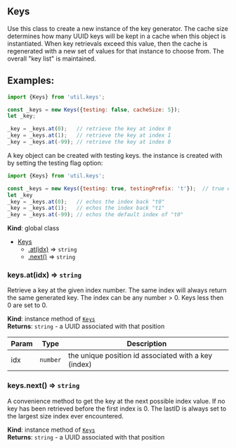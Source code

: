 <a name="Keys"></a>

## Keys
Use this class to create a new instance of the key generator.  The cache
size determines how many UUID keys will be kept in a cache when this
object is instantiated.  When key retrievals exceed this value, then the
cache is regenerated with a new set of values for that instance to choose
from.  The overall "key list" is maintained.

## Examples:

```javascript
import {Keys} from 'util.keys';

const _keys = new Keys({testing: false, cacheSize: 5});
let _key;

_key = _keys.at(0);   // retrieve the key at index 0
_key = _keys.at(1);   // retrieve the key at index 1
_key = _keys.at(-99); // retrieve the key at index 0
```

A key object can be created with testing keys.  the instance is created with
by setting the testing flag option:

```javascript
import {Keys} from 'util.keys';

const _keys = new Keys({testing: true, testingPrefix: 't'});  // true enables testing
let _key
_key = _keys.at(0);   // echos the index back "t0"
_key = _keys.at(1);   // echos the index back "t1"
_key = _keys.at(-99); // echos the default index of "t0"
```

**Kind**: global class  

* [Keys](#Keys)
    * [.at(idx)](#Keys+at) ⇒ <code>string</code>
    * [.next()](#Keys+next) ⇒ <code>string</code>

<a name="Keys+at"></a>

### keys.at(idx) ⇒ <code>string</code>
Retrieve a key at the given index number.  The same index will always
return the same generated key.  The index can be any number > 0. Keys
less then 0 are set to 0.

**Kind**: instance method of [<code>Keys</code>](#Keys)  
**Returns**: <code>string</code> - a UUID associated with that position  

| Param | Type | Description |
| --- | --- | --- |
| idx | <code>number</code> | the unique position id associated with a key (index) |

<a name="Keys+next"></a>

### keys.next() ⇒ <code>string</code>
A convenience method to get the key at the next possible index value.
If no key has been retrieved before the first index is 0.  The lastID
is always set to the largest size index ever encountered.

**Kind**: instance method of [<code>Keys</code>](#Keys)  
**Returns**: <code>string</code> - a UUID associated with that position  
